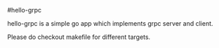 #hello-grpc 

hello-grpc is a simple go app which implements grpc server and client.

Please do checkout makefile for different targets.



